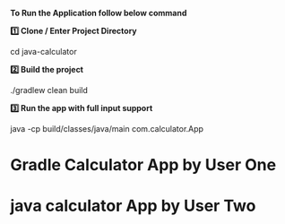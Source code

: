 **To Run the Application follow below command**

**1️⃣ Clone / Enter Project Directory**

cd java-calculator

**2️⃣ Build the project**

./gradlew clean build

**3️⃣ Run the app with full input support**

java -cp build/classes/java/main com.calculator.App

# Gradle Calculator App by User One
# java calculator App by User Two
